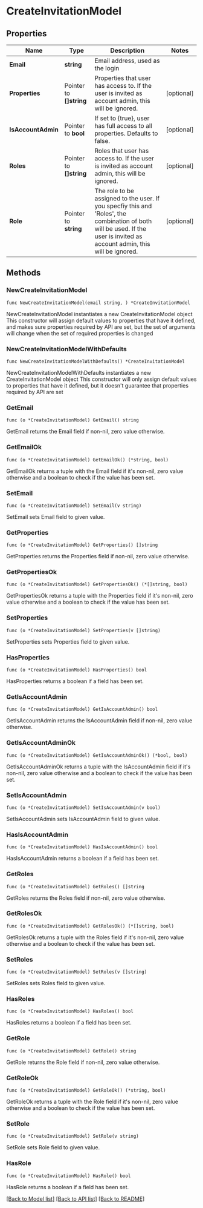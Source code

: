 # CreateInvitationModel

## Properties

Name | Type | Description | Notes
------------ | ------------- | ------------- | -------------
**Email** | **string** | Email address, used as the login | 
**Properties** | Pointer to **[]string** | Properties that user has access to. If the user is invited as account admin, this will be ignored. | [optional] 
**IsAccountAdmin** | Pointer to **bool** | If set to {true}, user has full access to all properties. Defaults to false. | [optional] 
**Roles** | Pointer to **[]string** | Roles that user has access to. If the user is invited as account admin, this will be ignored. | [optional] 
**Role** | Pointer to **string** | The role to be assigned to the user. If you specfiy this and &#39;Roles&#39;, the combination of both will be used.  If the user is invited as account admin, this will be ignored. | [optional] 

## Methods

### NewCreateInvitationModel

`func NewCreateInvitationModel(email string, ) *CreateInvitationModel`

NewCreateInvitationModel instantiates a new CreateInvitationModel object
This constructor will assign default values to properties that have it defined,
and makes sure properties required by API are set, but the set of arguments
will change when the set of required properties is changed

### NewCreateInvitationModelWithDefaults

`func NewCreateInvitationModelWithDefaults() *CreateInvitationModel`

NewCreateInvitationModelWithDefaults instantiates a new CreateInvitationModel object
This constructor will only assign default values to properties that have it defined,
but it doesn't guarantee that properties required by API are set

### GetEmail

`func (o *CreateInvitationModel) GetEmail() string`

GetEmail returns the Email field if non-nil, zero value otherwise.

### GetEmailOk

`func (o *CreateInvitationModel) GetEmailOk() (*string, bool)`

GetEmailOk returns a tuple with the Email field if it's non-nil, zero value otherwise
and a boolean to check if the value has been set.

### SetEmail

`func (o *CreateInvitationModel) SetEmail(v string)`

SetEmail sets Email field to given value.


### GetProperties

`func (o *CreateInvitationModel) GetProperties() []string`

GetProperties returns the Properties field if non-nil, zero value otherwise.

### GetPropertiesOk

`func (o *CreateInvitationModel) GetPropertiesOk() (*[]string, bool)`

GetPropertiesOk returns a tuple with the Properties field if it's non-nil, zero value otherwise
and a boolean to check if the value has been set.

### SetProperties

`func (o *CreateInvitationModel) SetProperties(v []string)`

SetProperties sets Properties field to given value.

### HasProperties

`func (o *CreateInvitationModel) HasProperties() bool`

HasProperties returns a boolean if a field has been set.

### GetIsAccountAdmin

`func (o *CreateInvitationModel) GetIsAccountAdmin() bool`

GetIsAccountAdmin returns the IsAccountAdmin field if non-nil, zero value otherwise.

### GetIsAccountAdminOk

`func (o *CreateInvitationModel) GetIsAccountAdminOk() (*bool, bool)`

GetIsAccountAdminOk returns a tuple with the IsAccountAdmin field if it's non-nil, zero value otherwise
and a boolean to check if the value has been set.

### SetIsAccountAdmin

`func (o *CreateInvitationModel) SetIsAccountAdmin(v bool)`

SetIsAccountAdmin sets IsAccountAdmin field to given value.

### HasIsAccountAdmin

`func (o *CreateInvitationModel) HasIsAccountAdmin() bool`

HasIsAccountAdmin returns a boolean if a field has been set.

### GetRoles

`func (o *CreateInvitationModel) GetRoles() []string`

GetRoles returns the Roles field if non-nil, zero value otherwise.

### GetRolesOk

`func (o *CreateInvitationModel) GetRolesOk() (*[]string, bool)`

GetRolesOk returns a tuple with the Roles field if it's non-nil, zero value otherwise
and a boolean to check if the value has been set.

### SetRoles

`func (o *CreateInvitationModel) SetRoles(v []string)`

SetRoles sets Roles field to given value.

### HasRoles

`func (o *CreateInvitationModel) HasRoles() bool`

HasRoles returns a boolean if a field has been set.

### GetRole

`func (o *CreateInvitationModel) GetRole() string`

GetRole returns the Role field if non-nil, zero value otherwise.

### GetRoleOk

`func (o *CreateInvitationModel) GetRoleOk() (*string, bool)`

GetRoleOk returns a tuple with the Role field if it's non-nil, zero value otherwise
and a boolean to check if the value has been set.

### SetRole

`func (o *CreateInvitationModel) SetRole(v string)`

SetRole sets Role field to given value.

### HasRole

`func (o *CreateInvitationModel) HasRole() bool`

HasRole returns a boolean if a field has been set.


[[Back to Model list]](../README.md#documentation-for-models) [[Back to API list]](../README.md#documentation-for-api-endpoints) [[Back to README]](../README.md)


